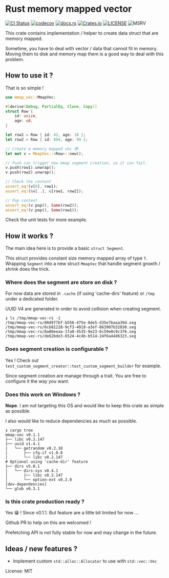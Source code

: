 # Rust memory mapped vector

[![CI Status](https://github.com/arthurlm/mmap-vec/workflows/Test/badge.svg)](https://github.com/arthurlm/mmap-vec/actions/)
[![codecov](https://codecov.io/gh/arthurlm/mmap-vec/graph/badge.svg?token=1TXRTK3C3Q)](https://codecov.io/gh/arthurlm/mmap-vec)
[![docs.rs](https://docs.rs/mmap-vec/badge.svg)](https://docs.rs/mmap-vec/)
[![Crates.io](https://img.shields.io/crates/v/mmap-vec)](https://crates.io/crates/mmap-vec)
[![LICENSE](https://img.shields.io/crates/l/mmap-vec)](https://raw.githubusercontent.com/arthurlm/mmap-vec/main/LICENSE)
![MSRV](https://img.shields.io/badge/MSRV-1.66.1-blue)

This crate contains implementation / helper to create data struct that are memory mapped.

Sometime, you have to deal with vector / data that cannot fit in memory.
Moving them to disk and memory map them is a good way to deal with this problem.

## How to use it ?

That is so simple !

```rust
use mmap_vec::MmapVec;

#[derive(Debug, PartialEq, Clone, Copy)]
struct Row {
    id: usize,
    age: u8,
}

let row1 = Row { id: 42, age: 18 };
let row2 = Row { id: 894, age: 99 };

// Create a memory mapped vec 😎
let mut v = MmapVec::<Row>::new();

// Push can trigger new mmap segment creation, so it can fail.
v.push(row1).unwrap();
v.push(row2).unwrap();

// Check the content
assert_eq!(v[0], row1);
assert_eq!(&v[..], &[row1, row2]);

// Pop content
assert_eq!(v.pop(), Some(row2));
assert_eq!(v.pop(), Some(row1));
```

Check the unit tests for more example.

## How it works ?

The main idea here is to provide a basic `struct Segment`.

This struct provides constant size memory mapped array of type `T`.
Wrapping `Segment` into a new struct `MmapVec` that handle segment growth / shrink does the trick.

### Where does the segment are store on disk ?

For now data are stored in `.cache` (if using 'cache-dirs' feature) or `/tmp` under a dedicated folder.

UUID V4 are generated in order to avoid collision when creating segment.

```
❯ ls /tmp/mmap-vec-rs -1
/tmp/mmap-vec-rs/00d977bf-b556-475e-8de5-d35e7baaa39d.seg
/tmp/mmap-vec-rs/6cb81228-9cf3-4918-a3ef-863907b32830.seg
/tmp/mmap-vec-rs/8a86eeaa-1fa8-4535-9e23-6c59e0c9c376.seg
/tmp/mmap-vec-rs/de62bde3-6524-4c4b-b514-24f6a44d6323.seg
```

### Does segment creation is configurable ?

Yes ! Check out `test_custom_segment_creator::test_custom_segment_builder` for example.

Since segment creation are manage through a trait. You are free to configure it the way you want.

### Does this work on Windows ?

__Nope__. I am not targeting this OS and would like to keep this crate as simple as possible.

I also would like to reduce dependencies as much as possible.

```
❯ cargo tree
mmap-vec v0.1.1
├── libc v0.2.147
├── uuid v1.4.1
|   └── getrandom v0.2.10
|       ├── cfg-if v1.0.0
|       └── libc v0.2.147
# Optional using 'cache-dir' feature
├── dirs v5.0.1
│   └── dirs-sys v0.4.1
│       ├── libc v0.2.147
│       └── option-ext v0.2.0
[dev-dependencies]
└── glob v0.3.1
```

### Is this crate production ready ?

Yes 😁 !
Since v0.1.1. But feature are a little bit limited for now ...

Github PR to help on this are welcomed !

Prefetching API is not fully stable for now and may change in the future.

## Ideas / new features ?

- Implement custom `std::alloc::Allocator` to use with `std::vec::Vec`

License: MIT
